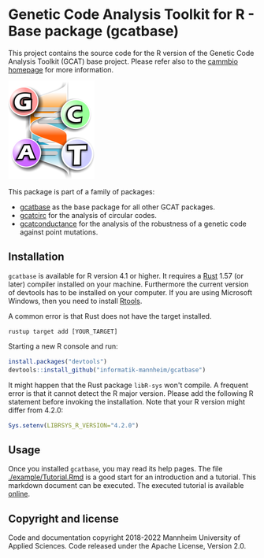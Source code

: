 # Genetic Code Analysis Toolkit for R - Base package (gcatbase)

This project contains the source code for the R version of the Genetic Code Analysis Toolkit (GCAT) base project. Please refer also to the [cammbio homepage](https://www.cammbio.hs-mannheim.de/research/software/gcatbase-r) for more information.

![Genetic Code Analysis Toolkit Logo](./man/resources/bio/gcat/logo.png?raw=true)

This package is part of a family of packages:

 * [gcatbase](https://github.com/informatik-mannheim/gcatbase) as the base package for all other GCAT packages.
 * [gcatcirc](https://github.com/informatik-mannheim/gcatcirc) for the analysis of circular codes.
 * [gcatconductance](https://github.com/informatik-mannheim/gcatconductance) for the analysis of the robustness of a genetic code against point mutations.

## Installation
`gcatbase` is available for R version 4.1 or higher. It requires a [Rust](https://www.rust-lang.org/) 1.57 (or later) compiler installed on your machine. Furthermore the current version of devtools has to be installed on your computer. If you are using Microsoft Windows, then you need to install [Rtools](https://cran.r-project.org/bin/windows/Rtools/).

A common error is that Rust does not have the target installed.

```CMD
rustup target add [YOUR_TARGET]
```

Starting a new R console and run:
```R
install.packages("devtools")
devtools::install_github("informatik-mannheim/gcatbase")
```

It might happen that the Rust package `libR-sys` won't compile. A frequent error is that it cannot detect the R major version. Please add the following R statement before invoking the installation. Note that your R version might differ from 4.2.0:

```R
Sys.setenv(LIBRSYS_R_VERSION="4.2.0")
```

## Usage

Once you installed `gcatbase`, you may read its help pages. The file [./example/Tutorial.Rmd](./example/Tutorial.Rmd) is a good start for an introduction and a tutorial. This markdown document can be executed. The executed tutorial is available [online](https://oc.informatik.hs-mannheim.de/s/gCWxMRwfXaCcTsS/download).

## Copyright and license

Code and documentation copyright 2018-2022 Mannheim University of Applied Sciences. Code released under the Apache License, Version 2.0.
